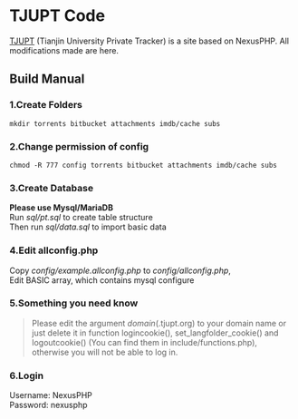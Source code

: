 # TJUPT Code

[TJUPT](https://tjupt.org) (Tianjin University Private Tracker) is a site based on NexusPHP. All modifications made are here.

## Build Manual

### 1.Create Folders
    mkdir torrents bitbucket attachments imdb/cache subs
### 2.Change permission of config
    chmod -R 777 config torrents bitbucket attachments imdb/cache subs
### 3.Create Database
**Please use Mysql/MariaDB**<br/>
Run *sql/pt.sql* to create table structure<br/>
Then run *sql/data.sql* to import basic data
### 4.Edit allconfig.php
Copy *config/example.allconfig.php* to *config/allconfig.php*,<br/>
Edit BASIC array, which contains mysql configure
### 5.Something you need know
>Please edit the argument *domain*(.tjupt.org) to your domain name or just delete it in function logincookie(), set_langfolder_cookie() and logoutcookie() (You can find them in include/functions.php), otherwise you will not be able to log in.
### 6.Login
Username: NexusPHP<br/>
Password: nexusphp
